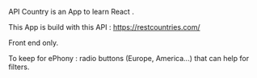 API Country is an App to learn React .

This App is build with this API : https://restcountries.com/

Front end only.

To keep for ePhony : radio buttons (Europe, America...) that can help for filters.